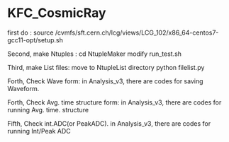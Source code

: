 # KFC_CosmicRay
first do :
source /cvmfs/sft.cern.ch/lcg/views/LCG_102/x86_64-centos7-gcc11-opt/setup.sh

Second, make Ntuples :
cd NtupleMaker
modify run_test.sh

Third, make List files:
move to NtupleList directory
python filelist.py

Forth, Check Wave form:
in Analysis_v3, there are codes for saving Waveform.

Forth, Check Avg. time structure form:
in Analysis_v3, there are codes for running Avg. time. structure

Fifth, Check int.ADC(or PeakADC).
in Analysis_v3, there are codes for running Int/Peak ADC                                                                
